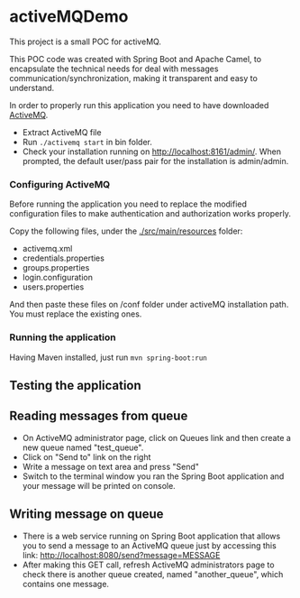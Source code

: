# activeMQDemo

This project is a small POC for activeMQ.

This POC code was created with Spring Boot and Apache Camel, to encapsulate the technical needs for deal with messages communication/synchronization, making it transparent and easy to understand.

In order to properly run this application you need to have downloaded [ActiveMQ](http://activemq.apache.org/download.html).

* Extract ActiveMQ file
* Run `./activemq start` in bin folder.
* Check your installation running on [http://localhost:8161/admin/](http://localhost:8161/admin/). When prompted, the default user/pass pair for the installation is admin/admin.

### Configuring ActiveMQ

Before running the application you need to replace the modified configuration files to make authentication and authorization works properly.

Copy the following files, under the [./src/main/resources]() folder:

* activemq.xml
* credentials.properties
* groups.properties
* login.configuration
* users.properties

And then paste these files on /conf folder under activeMQ installation path. You must replace the existing ones.

### Running the application

Having Maven installed, just run `mvn spring-boot:run`

## Testing the application

## Reading messages from queue

* On ActiveMQ administrator page, click on Queues link and then create a new queue named "test_queue".
* Click on "Send to" link on the right
* Write a message on text area and press "Send"
* Switch to the terminal window you ran the Spring Boot application and your message will be printed on console.

## Writing message on queue

* There is a web service running on Spring Boot application that allows you to send a message to an ActiveMQ queue just by accessing this link: [http://localhost:8080/send?message=MESSAGE](http://localhost:8080/send?message=MESSAGE)
* After making this GET call, refresh ActiveMQ administrators page to check there is another queue created, named "another_queue", which contains one message.
